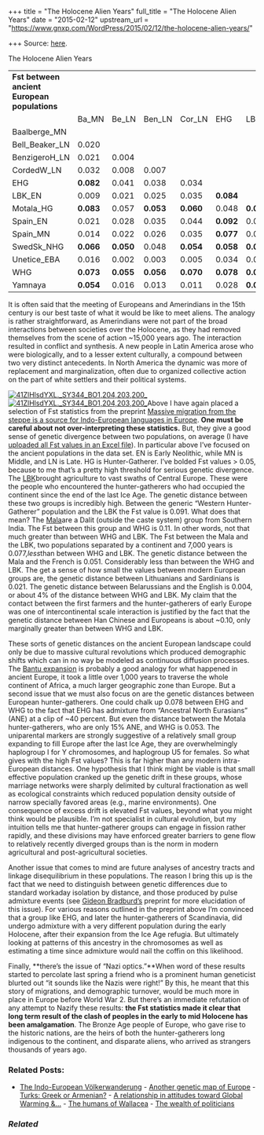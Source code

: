 +++
title = "The Holocene Alien Years"
full_title = "The Holocene Alien Years"
date = "2015-02-12"
upstream_url = "https://www.gnxp.com/WordPress/2015/02/12/the-holocene-alien-years/"

+++
Source: [here](https://www.gnxp.com/WordPress/2015/02/12/the-holocene-alien-years/).

The Holocene Alien Years

|                                              |           |           |           |           |           |           |           |           |           |           |           |           |
|----------------------------------------------|-----------|-----------|-----------|-----------|-----------|-----------|-----------|-----------|-----------|-----------|-----------|-----------|
| **Fst between ancient European populations** |           |           |           |           |           |           |           |           |           |           |           |           |
|                                             | Ba_MN     | Be_LN     | Ben_LN    | Cor_LN    | EHG       | LBK_EN    | Mo_HG     | Sp_EN     | Sp_MN     | Sw_NHG    | Un_EBA    | WHG       |
| Baalberge_MN                                 |          |          |          |          |          |          |          |          |          |          |          |          |
| Bell_Beaker_LN                               | 0.020     |          |          |          |          |          |          |          |          |          |          |          |
| BenzigeroH_LN                                | 0.021     | 0.004     |          |          |          |          |          |          |          |          |          |          |
| CordedW_LN                                   | 0.032     | 0.008     | 0.007     |          |          |          |          |          |          |          |          |          |
| EHG                                          | **0.082** | 0.041     | 0.038     | 0.034     |          |          |          |          |          |          |          |          |
| LBK_EN                                       | 0.009     | 0.021     | 0.025     | 0.035     | **0.084** |          |          |          |          |          |          |          |
| Motala_HG                                    | **0.083** | 0.057     | **0.053** | **0.060** | 0.048     | **0.093** |          |          |          |          |          |          |
| Spain_EN                                     | 0.021     | 0.028     | 0.035     | 0.044     | **0.092** | 0.015     | **0.099** |          |          |          |          |          |
| Spain_MN                                     | 0.014     | 0.022     | 0.026     | 0.035     | **0.077** | 0.016     | **0.081** | 0.009     |          |          |          |          |
| SwedSk_NHG                                   | **0.066** | **0.050** | 0.048     | **0.054** | **0.058** | **0.078** | 0.034     | **0.084** | **0.074** |          |          |          |
| Unetice_EBA                                  | 0.016     | 0.002     | 0.003     | 0.005     | 0.034     | 0.022     | **0.051** | 0.030     | 0.023     | 0.043     |          |          |
| WHG                                          | **0.073** | **0.055** | **0.056** | **0.070** | **0.078** | **0.091** | **0.053** | **0.092** | **0.070** | **0.050** | **0.057** |          |
| Yamnaya                                      | **0.054** | 0.016     | 0.013     | 0.011     | 0.028     | **0.052** | **0.063** | **0.060** | **0.053** | **0.062** | 0.012     | **0.076** |

It is often said that the meeting of Europeans and Amerindians in the 15th century is our best taste of what it would be like to meet aliens. The analogy is rather straightforward, as Amerindians were not part of the broad interactions between societies over the Holocene, as they had removed themselves from the scene of action \~15,000 years ago. The interaction resulted in conflict and synthesis. A new people in Latin America arose who were biologically, and to a lesser extent culturally, a compound between two very distinct antecedents. In North America the dynamic was more of replacement and marginalization, often due to organized collective action on the part of white settlers and their political systems.

[![41ZlHlsdYXL.\_SY344_BO1,204,203,200\_](https://i0.wp.com/www.unz.com/wp-content/uploads/2015/02/41ZlHlsdYXL._SY344_BO1204203200_-205x300.jpg?resize=205%2C300)![41ZlHlsdYXL.\_SY344_BO1,204,203,200\_](https://i0.wp.com/www.unz.com/wp-content/uploads/2015/02/41ZlHlsdYXL._SY344_BO1204203200_-205x300.jpg?resize=205%2C300)](https://www.amazon.com/exec/obidos/ASIN/B000RGSUMM/geneexpressio-20)Above I have again placed a selection of Fst statistics from the preprint [Massive migration from the steppe is a source for Indo-European languages in Europe](http://biorxiv.org/content/early/2015/02/10/013433). **One must be careful about not over-interpreting these statistics.** But, they give a good sense of genetic divergence between two populations, on average (I have [uploaded all Fst values in an Excel file](http://www.unz.com/wp-content/uploads/2015/02/Fst.xlsx)). In particular above I’ve focused on the ancient populations in the data set. EN is Early Neolithic, while MN is Middle, and LN is Late. HG is Hunter-Gatherer. I’ve bolded Fst values \> 0.05, because to me that’s a pretty high threshold for serious genetic divergence. The [LBK](https://en.wikipedia.org/wiki/Beaker_culture)brought agriculture to vast swaths of Central Europe. These were the people who encountered the hunter-gatherers who had occupied the continent since the end of the last Ice Age. The genetic distance between these two groups is incredibly high. Between the generic “Western Hunter-Gatherer” population and the LBK the Fst value is 0.091. What does that mean? The [Mala](https://en.wikipedia.org/wiki/Mala_(caste))are a Dalit (outside the caste system) group from Southern India. The Fst between this group and WHG is 0.11. In other words, not that much greater than between WHG and LBK. The Fst between the Mala and the LBK, two populations separated by a continent and 7,000 years is 0.077,*less*than between WHG and LBK. The genetic distance between the Mala and the French is 0.051. Considerably less than between the WHG and LBK. The get a sense of how small the values between modern European groups are, the genetic distance between Lithuanians and Sardinians is 0.021. The genetic distance between Belarussians and the English is 0.004, or about 4% of the distance between WHG and LBK. My claim that the contact between the first farmers and the hunter-gatherers of early Europe was one of intercontinental scale interaction is justified by the fact that the genetic distance between Han Chinese and Europeans is about \~0.10, only marginally greater than between WHG and LBK.

These sorts of genetic distances on the ancient European landscape could only be due to massive cultural revolutions which produced demographic shifts which can in no way be modeled as continuous diffusion processes. The [Bantu expansion](https://en.wikipedia.org/wiki/Bantu_expansion) is probably a good analogy for what happened in ancient Europe, it took a little over 1,000 years to traverse the whole continent of Africa, a much larger geographic zone than Europe. But a second issue that we must also focus on are the genetic distances between European hunter-gatherers. One could chalk up 0.078 between EHG and WHG to the fact that EHG has admixture from “Ancestral North Eurasians” (ANE) at a clip of \~40 percent. But even the distance between the Motala hunter-gatherers, who are only 15% ANE, and WHG is 0.053. The uniparental markers are strongly suggestive of a relatively small group expanding to fill Europe after the last Ice Age, they are overwhelmingly haplogroup I for Y chromosomes, and haplogroup U5 for females. So what gives with the high Fst values? This is far higher than any modern intra-European distances. One hypothesis that I think might be viable is that small effective population cranked up the genetic drift in these groups, whose marriage networks were sharply delimited by cultural fractionation as well as ecological constraints which reduced population density outside of narrow specially favored areas (e.g., marine environments). One consequence of excess drift is elevated Fst values, beyond what you might think would be plausible. I’m not specialist in cultural evolution, but my intuition tells me that hunter-gatherer groups can engage in fission rather rapidly, and these divisions may have enforced greater barriers to gene flow to relatively recently diverged groups than is the norm in modern agricultural and post-agricultural societies.

Another issue that comes to mind are future analyses of ancestry tracts and linkage disequilibrium in these populations. The reason I bring this up is the fact that we need to distinguish between genetic differences due to standard workaday isolation by distance, and those produced by pulse admixture events (see [Gideon Bradburd’s](http://biorxiv.org/content/early/2015/01/07/013474) preprint for more elucidation of this issue). For various reasons outlined in the preprint above I’m convinced that a group like EHG, and later the hunter-gatherers of Scandinavia, did undergo admixture with a very different population during the early Holocene, after their expansion from the Ice Age refugia. But ultimately looking at patterns of this ancestry in the chromosomes as well as estimating a time since admixture would nail the coffin on this likelihood.

Finally, **there’s the issue of “Nazi optics.”**When word of these results started to percolate last spring a friend who is a prominent human geneticist blurted out “it sounds like the Nazis were right!” By this, he meant that this story of migrations, and demographic turnover, would be much more in place in Europe before World War 2. But there’s an immediate refutation of any attempt to Nazify these results: **the Fst statistics made it clear that long term result of the clash of peoples in the early to mid Holocene has been amalgamation**. The Bronze Age people of Europe, who gave rise to the historic nations, are the heirs of both the hunter-gatherers long indigenous to the continent, and disparate aliens, who arrived as strangers thousands of years ago.

### Related Posts:

- [The Indo-European
  Völkerwanderung](https://www.gnxp.com/WordPress/2015/02/11/the-indo-european-volkswanderung/) - [Another genetic map of
  Europe](https://www.gnxp.com/WordPress/2008/11/21/another-genetic-map-of-europe/) - [Turks: Greek or
  Armenian?](https://www.gnxp.com/WordPress/2021/08/24/turks-greek-or-armenian/) - [A relationship in attitudes toward Global Warming
  &…](https://www.gnxp.com/WordPress/2010/10/24/a-relationship-in-attitudes-toward-global-warming-evolution/) - [The humans of
  Wallacea](https://www.gnxp.com/WordPress/2021/08/26/the-humans-of-wallacea/) - [The wealth of
  politicians](https://www.gnxp.com/WordPress/2009/11/26/the-wealth-of-politicians/)

### *Related*

[](https://www.addtoany.com/add_to/facebook?linkurl=https%3A%2F%2Fwww.gnxp.com%2FWordPress%2F2015%2F02%2F12%2Fthe-holocene-alien-years%2F&linkname=The%20Holocene%20Alien%20Years "Facebook")[](https://www.addtoany.com/add_to/twitter?linkurl=https%3A%2F%2Fwww.gnxp.com%2FWordPress%2F2015%2F02%2F12%2Fthe-holocene-alien-years%2F&linkname=The%20Holocene%20Alien%20Years "Twitter")[](https://www.addtoany.com/add_to/email?linkurl=https%3A%2F%2Fwww.gnxp.com%2FWordPress%2F2015%2F02%2F12%2Fthe-holocene-alien-years%2F&linkname=The%20Holocene%20Alien%20Years "Email")[](https://www.addtoany.com/share)
